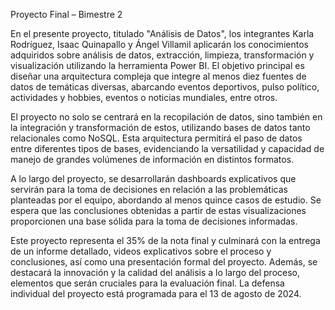Proyecto Final – Bimestre 2

En el presente proyecto, titulado "Análisis de Datos", los integrantes Karla Rodríguez, Isaac Quinapallo y Ángel Villamil aplicarán los conocimientos adquiridos sobre análisis de datos, extracción, limpieza, transformación y visualización utilizando la herramienta Power BI. El objetivo principal es diseñar una arquitectura compleja que integre al menos diez fuentes de datos de temáticas diversas, abarcando eventos deportivos, pulso político, actividades y hobbies, eventos o noticias mundiales, entre otros.

El proyecto no solo se centrará en la recopilación de datos, sino también en la integración y transformación de estos, utilizando bases de datos tanto relacionales como NoSQL. Esta arquitectura permitirá el paso de datos entre diferentes tipos de bases, evidenciando la versatilidad y capacidad de manejo de grandes volúmenes de información en distintos formatos.

A lo largo del proyecto, se desarrollarán dashboards explicativos que servirán para la toma de decisiones en relación a las problemáticas planteadas por el equipo, abordando al menos quince casos de estudio. Se espera que las conclusiones obtenidas a partir de estas visualizaciones proporcionen una base sólida para la toma de decisiones informadas.

Este proyecto representa el 35% de la nota final y culminará con la entrega de un informe detallado, videos explicativos sobre el proceso y conclusiones, así como una presentación formal del proyecto. Además, se destacará la innovación y la calidad del análisis a lo largo del proceso, elementos que serán cruciales para la evaluación final. La defensa individual del proyecto está programada para el 13 de agosto de 2024.
